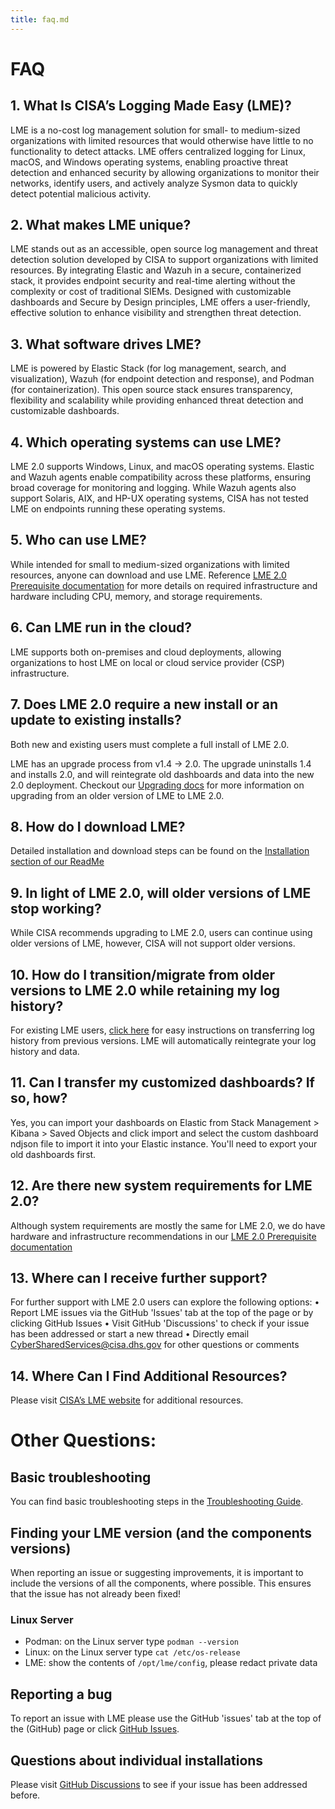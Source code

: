 ```yaml
---
title: faq.md
---
```

# FAQ

## 1. What Is CISA’s Logging Made Easy (LME)?

LME is a no-cost log management solution for small- to medium-sized organizations with limited resources that would otherwise have little to no functionality to detect attacks. LME offers centralized logging for Linux, macOS, and Windows operating systems, enabling proactive threat detection and enhanced security by allowing organizations to monitor their networks, identify users, and actively analyze Sysmon data to quickly detect potential malicious activity.

## 2. What makes LME unique?

LME stands out as an accessible, open source log management and threat detection solution developed by CISA to support organizations with limited resources. By integrating Elastic and Wazuh in a secure, containerized stack, it provides endpoint security and real-time alerting without the complexity or cost of traditional SIEMs. Designed with customizable dashboards and Secure by Design principles, LME offers a user-friendly, effective solution to enhance visibility and strengthen threat detection.

## 3. What software drives LME?

LME is powered by Elastic Stack (for log management, search, and visualization), Wazuh (for endpoint detection and response), and Podman (for containerization). This open source stack ensures transparency, flexibility and scalability while providing enhanced threat detection and customizable dashboards.

## 4. Which operating systems can use LME?

LME 2.0 supports Windows, Linux, and macOS operating systems. Elastic and Wazuh agents enable compatibility across these platforms, ensuring broad coverage for monitoring and logging. While Wazuh agents also support Solaris, AIX, and HP-UX operating systems, CISA has not tested LME on endpoints running these operating systems.

## 5. Who can use LME?

While intended for small to medium-sized organizations with limited resources, anyone can download and use LME. Reference [LME 2.0 Prerequisite documentation](/docs/markdown/prerequisites.md) for more details on required infrastructure and hardware including CPU, memory, and storage requirements.

## 6. Can LME run in the cloud?

LME supports both on-premises and cloud deployments, allowing organizations to host LME on local or cloud service provider (CSP) infrastructure.

## 7. Does LME 2.0 require a new install or an update to existing installs?

Both new and existing users must complete a full install of LME 2.0.

LME has an upgrade process from v1.4 -> 2.0. The upgrade uninstalls 1.4 and installs 2.0, and will reintegrate old dashboards and data into the new 2.0 deployment. Checkout our [Upgrading docs](/scripts/upgrade/README.md) for more information on upgrading from an older version of LME to LME 2.0.

## 8. How do I download LME?

Detailed installation and download steps can be found on the [Installation section of our ReadMe](https://github.com/cisagov/LME/tree/lme-2-docs?tab=readme-ov-file#installing-lme)

## 9.   In light of LME 2.0, will older versions of LME stop working? 

While CISA recommends upgrading to LME 2.0, users can continue using older versions of LME, however, CISA will not support older versions. 


## 10. How do I transition/migrate from older versions to LME 2.0 while retaining my log history?

For existing LME users, [click here](/scripts/upgrade) for easy instructions on transferring log history from previous versions. LME will automatically reintegrate your log history and data.

## 11.  Can I transfer my customized dashboards? If so, how?

Yes, you can import your dashboards on Elastic from Stack Management > Kibana > Saved Objects and click import and select the custom dashboard ndjson file to import it into your Elastic instance. You'll need to export your old dashboards first. 

## 12. Are there new system requirements for LME 2.0?

Although system requirements are mostly the same for LME 2.0, we do have  hardware and infrastructure recommendations in our [LME 2.0 Prerequisite documentation](/docs/markdown/prerequisites.md)

## 13. Where can I receive further support?

For further support with LME 2.0 users can explore the following options:
•	Report LME issues via the GitHub 'Issues' tab at the top of the page or by clicking GitHub Issues
•	Visit GitHub 'Discussions' to check if your issue has been addressed or start a new thread
•	Directly email CyberSharedServices@cisa.dhs.gov for other questions or comments

## 14. Where Can I Find Additional Resources?

Please visit [CISA’s LME website](https://www.cisa.gov/resources-tools/services/logging-made-easy) for additional resources.
                   
# Other Questions:                       
 
## Basic troubleshooting
You can find basic troubleshooting steps in the [Troubleshooting Guide](troubleshooting.md).

## Finding your LME version (and the components versions)
When reporting an issue or suggesting improvements, it is important to include the versions of all the components, where possible. This ensures that the issue has not already been fixed!

### Linux Server
* Podman: on the Linux server type ```podman --version```
* Linux: on the Linux server type ```cat /etc/os-release```
* LME: show the contents of ```/opt/lme/config```, please redact private data

## Reporting a bug
To report an issue with LME please use the GitHub 'issues' tab at the top of the (GitHub) page or click [GitHub Issues](https://github.com/cisagov/lme/issues).

## Questions about individual installations
Please visit [GitHub Discussions](https://github.com/cisagov/lme/discussions) to see if your issue has been addressed before.

